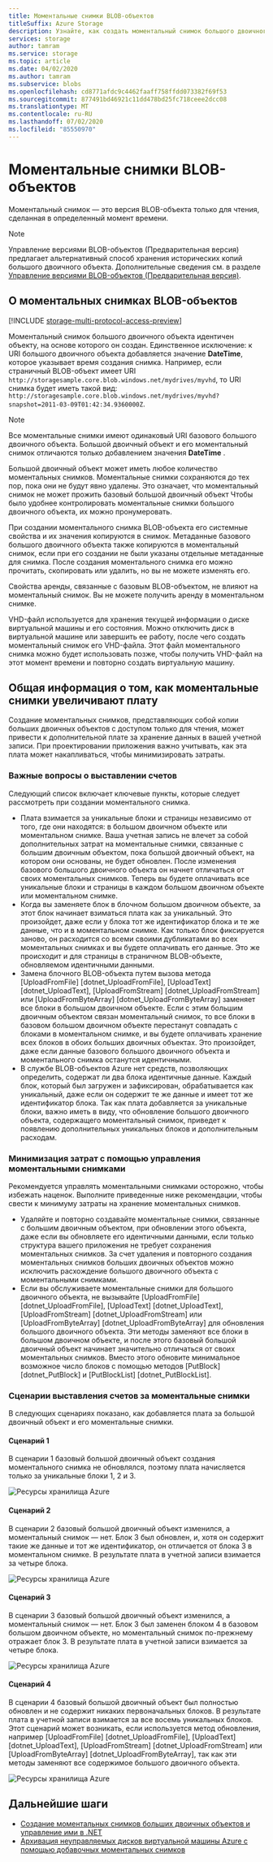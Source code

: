```yaml
---
title: Моментальные снимки BLOB-объектов
titleSuffix: Azure Storage
description: Узнайте, как создать моментальный снимок большого двоичного объекта, доступного только для чтения, для резервного копирования данных большого двоичного объекта в определенный момент времени.
services: storage
author: tamram
ms.service: storage
ms.topic: article
ms.date: 04/02/2020
ms.author: tamram
ms.subservice: blobs
ms.openlocfilehash: cd8771afdc9c4462faaff758ffdd073382f69f53
ms.sourcegitcommit: 877491bd46921c11dd478bd25fc718ceee2dcc08
ms.translationtype: MT
ms.contentlocale: ru-RU
ms.lasthandoff: 07/02/2020
ms.locfileid: "85550970"
---
```

# <a name="blob-snapshots"></a>Моментальные снимки BLOB-объектов

Моментальный снимок — это версия BLOB-объекта только для чтения, сделанная в определенный момент времени.

> [!NOTE]
> Управление версиями BLOB-объектов (Предварительная версия) предлагает альтернативный способ хранения исторических копий большого двоичного объекта. Дополнительные сведения см. в разделе [Управление версиями BLOB-объектов (Предварительная версия)](versioning-overview.md).

## <a name="about-blob-snapshots"></a>О моментальных снимках BLOB-объектов

[!INCLUDE [storage-multi-protocol-access-preview](../../../includes/storage-multi-protocol-access-preview.md)]

Моментальный снимок большого двоичного объекта идентичен объекту, на основе которого он создан. Единственное исключение: к URI большого двоичного объекта добавляется значение **DateTime**, которое указывает время создания снимка. Например, если страничный BLOB-объект имеет URI `http://storagesample.core.blob.windows.net/mydrives/myvhd`, то URI снимка будет иметь такой вид: `http://storagesample.core.blob.windows.net/mydrives/myvhd?snapshot=2011-03-09T01:42:34.9360000Z`.

> [!NOTE]
> Все моментальные снимки имеют одинаковый URI базового большого двоичного объекта. Большой двоичный объект и его моментальный снимок отличаются только добавлением значения **DateTime** .
>

Большой двоичный объект может иметь любое количество моментальных снимков. Моментальные снимки сохраняются до тех пор, пока они не будут явно удалены. Это означает, что моментальный снимок не может прожить базовый большой двоичный объект Чтобы было удобнее контролировать моментальные снимки большого двоичного объекта, их можно пронумеровать.

При создании моментального снимка BLOB-объекта его системные свойства и их значения копируются в снимок. Метаданные базового большого двоичного объекта также копируются в моментальный снимок, если при его создании не были указаны отдельные метаданные для снимка. После создания моментального снимка его можно прочитать, скопировать или удалить, но вы не можете изменять его.

Свойства аренды, связанные с базовым BLOB-объектом, не влияют на моментальный снимок. Вы не можете получить аренду в моментальном снимке.

VHD-файл используется для хранения текущей информации о диске виртуальной машины и его состояния. Можно отключить диск в виртуальной машине или завершить ее работу, после чего создать моментальный снимок его VHD-файла. Этот файл моментального снимка можно будет использовать позже, чтобы получить VHD-файл на этот момент времени и повторно создать виртуальную машину.

## <a name="understand-how-snapshots-accrue-charges"></a>Общая информация о том, как моментальные снимки увеличивают плату

Создание моментальных снимков, представляющих собой копии больших двоичных объектов с доступом только для чтения, может привести к дополнительной плате за хранение данных в вашей учетной записи. При проектировании приложения важно учитывать, как эта плата может накапливаться, чтобы минимизировать затраты.

### <a name="important-billing-considerations"></a>Важные вопросы о выставлении счетов

Следующий список включает ключевые пункты, которые следует рассмотреть при создании моментального снимка.

- Плата взимается за уникальные блоки и страницы независимо от того, где они находятся: в большом двоичном объекте или моментальном снимке. Ваша учетная запись не влечет за собой дополнительных затрат на моментальные снимки, связанные с большим двоичным объектом, пока большой двоичный объект, на котором они основаны, не будет обновлен. После изменения базового большого двоичного объекта он начнет отличаться от своих моментальных снимков. Теперь вы будете оплачивать все уникальные блоки и страницы в каждом большом двоичном объекте или моментальном снимке.
- Когда вы заменяете блок в блочном большом двоичном объекте, за этот блок начинает взиматься плата как за уникальный. Это произойдет, даже если у блока тот же идентификатор блока и те же данные, что и в моментальном снимке. Как только блок фиксируется заново, он расходится со всеми своими дубликатами во всех моментальных снимках и вы будете оплачивать его данные. Это же происходит и для страницы в страничном BLOB-объекте, обновляемом идентичными данными.
- Замена блочного BLOB-объекта путем вызова метода [UploadFromFile] [dotnet_UploadFromFile], [UploadText] [dotnet_UploadText], [UploadFromStream] [dotnet_UploadFromStream] или [UploadFromByteArray] [dotnet_UploadFromByteArray] заменяет все блоки в большом двоичном объекте. Если с этим большим двоичным объектом связан моментальный снимок, то все блоки в базовом большом двоичном объекте перестанут совпадать с блоками в моментальном снимке, и вы будете оплачивать хранение всех блоков в обоих больших двоичных объектах. Это произойдет, даже если данные базового большого двоичного объекта и моментального снимка останутся идентичными.
- В службе BLOB-объектов Azure нет средств, позволяющих определить, содержат ли два блока идентичные данные. Каждый блок, который был загружен и зафиксирован, обрабатывается как уникальный, даже если он содержит те же данные и имеет тот же идентификатор блока. Так как плата добавляется за уникальные блоки, важно иметь в виду, что обновление большого двоичного объекта, содержащего моментальный снимок, приведет к появлению дополнительных уникальных блоков и дополнительным расходам.

### <a name="minimize-cost-with-snapshot-management"></a>Минимизация затрат с помощью управления моментальными снимками

Рекомендуется управлять моментальными снимками осторожно, чтобы избежать наценок. Выполните приведенные ниже рекомендации, чтобы свести к минимуму затраты на хранение моментальных снимков.

- Удаляйте и повторно создавайте моментальные снимки, связанные с большим двоичным объектом, при обновлении этого объекта, даже если вы обновляете его идентичными данными, если только структура вашего приложения не требует сохранения моментальных снимков. За счет удаления и повторного создания моментальных снимков больших двоичных объектов можно исключить расхождение большого двоичного объекта с моментальными снимками.
- Если вы обслуживаете моментальные снимки для большого двоичного объекта, не вызывайте [UploadFromFile] [dotnet_UploadFromFile], [UploadText] [dotnet_UploadText], [UploadFromStream] [dotnet_UploadFromStream] или [UploadFromByteArray] [dotnet_UploadFromByteArray] для обновления большого двоичного объекта. Эти методы заменяют все блоки в большом двоичном объекте, и после этого базовый большой двоичный объект начинает значительно отличаться от своих моментальных снимков. Вместо этого обновите минимальное возможное число блоков с помощью методов [PutBlock] [dotnet_PutBlock] и [PutBlockList] [dotnet_PutBlockList].

### <a name="snapshot-billing-scenarios"></a>Сценарии выставления счетов за моментальные снимки

В следующих сценариях показано, как добавляется плата за большой двоичный объект и его моментальные снимки.

#### <a name="scenario-1"></a>Сценарий 1

В сценарии 1 базовый большой двоичный объект создания моментального снимка не обновлялся, поэтому плата начисляется только за уникальные блоки 1, 2 и 3.

![Ресурсы хранилища Azure](./media/snapshots-overview/storage-blob-snapshots-billing-scenario-1.png)

#### <a name="scenario-2"></a>Сценарий 2

В сценарии 2 базовый большой двоичный объект изменился, а моментальный снимок — нет. Блок 3 был обновлен, и, хотя он содержит такие же данные и тот же идентификатор, он отличается от блока 3 в моментальном снимке. В результате плата в учетной записи взимается за четыре блока.

![Ресурсы хранилища Azure](./media/snapshots-overview/storage-blob-snapshots-billing-scenario-2.png)

#### <a name="scenario-3"></a>Сценарий 3

В сценарии 3 базовый большой двоичный объект изменился, а моментальный снимок — нет. Блок 3 был заменен блоком 4 в базовом большом двоичном объекте, но моментальный снимок по-прежнему отражает блок 3. В результате плата в учетной записи взимается за четыре блока.

![Ресурсы хранилища Azure](./media/snapshots-overview/storage-blob-snapshots-billing-scenario-3.png)

#### <a name="scenario-4"></a>Сценарий 4

В сценарии 4 базовый большой двоичный объект был полностью обновлен и не содержит никаких первоначальных блоков. В результате плата в учетной записи взимается за все восемь уникальных блоков. Этот сценарий может возникать, если используется метод обновления, например [UploadFromFile] [dotnet_UploadFromFile], [UploadText] [dotnet_UploadText], [UploadFromStream] [dotnet_UploadFromStream] или [UploadFromByteArray] [dotnet_UploadFromByteArray], так как эти методы заменяют все содержимое большого двоичного объекта.

![Ресурсы хранилища Azure](./media/snapshots-overview/storage-blob-snapshots-billing-scenario-4.png)

## <a name="next-steps"></a>Дальнейшие шаги

- [Создание моментальных снимков больших двоичных объектов и управление ими в .NET](snapshots-manage-dotnet.md)
- [Архивация неуправляемых дисков виртуальной машины Azure с помощью добавочных моментальных снимков](../../virtual-machines/windows/incremental-snapshots.md)
